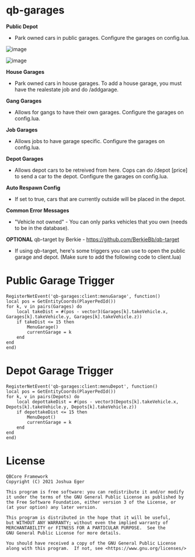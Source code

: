 # qb-garages

**Public Depot**
* Park owned cars in public garages. Configure the garages on config.lua.

![image](https://user-images.githubusercontent.com/82112471/149678987-02ec660f-76c9-4414-af7b-bac284ed58b7.png)

![image](https://user-images.githubusercontent.com/82112471/149678977-2a574ee9-8ecc-494f-a845-e17281a74594.png)



**House Garages**
* Park owned cars in house garages. To add a house garage, you must have the realestate job and do /addgarage.

**Gang Garages**
* Allows for gangs to have their own garages. Configure the garages on config.lua.

**Job Garages**
* Allows jobs to have garage specific. Configure the garages on config.lua.

**Depot Garages**
* Allows depot cars to be retreived from here. Cops can do /depot [price] to send a car to the depot. Configure the garages on config.lua.

**Auto Respawn Config**
* If set to true, cars that are currently outside will be placed in the depot.

**Common Error Messages**
* "Vehicle not owned" - You can only parks vehicles that you own (needs to be in the database). 

**OPTIONAL** qb-target by Berkie - https://github.com/BerkieBb/qb-target
* If using qb-target, here's some triggers you can use to open the public garage and depot. (Make sure to add the following code to client.lua)


# Public Garage Trigger
    RegisterNetEvent('qb-garages:client:menuGarage', function() 
    local pos = GetEntityCoords(PlayerPedId())
    for k, v in pairs(Garages) do
        local takeDist = #(pos - vector3(Garages[k].takeVehicle.x, Garages[k].takeVehicle.y, Garages[k].takeVehicle.z))
        if takeDist <= 15 then
            MenuGarage()
            currentGarage = k
        end
    end
    end)

# Depot Garage Trigger
    RegisterNetEvent('qb-garages:client:menuDepot', function() 
    local pos = GetEntityCoords(PlayerPedId())
    for k, v in pairs(Depots) do
        local depottakeDist = #(pos - vector3(Depots[k].takeVehicle.x, Depots[k].takeVehicle.y, Depots[k].takeVehicle.z))
        if depottakeDist <= 15 then
            MenuDepot()
            currentGarage = k
        end
    end
    end)



# License

    QBCore Framework
    Copyright (C) 2021 Joshua Eger

    This program is free software: you can redistribute it and/or modify
    it under the terms of the GNU General Public License as published by
    the Free Software Foundation, either version 3 of the License, or
    (at your option) any later version.

    This program is distributed in the hope that it will be useful,
    but WITHOUT ANY WARRANTY; without even the implied warranty of
    MERCHANTABILITY or FITNESS FOR A PARTICULAR PURPOSE.  See the
    GNU General Public License for more details.

    You should have received a copy of the GNU General Public License
    along with this program.  If not, see <https://www.gnu.org/licenses/>
